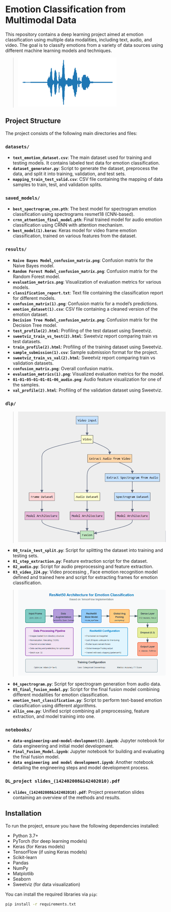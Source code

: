 # Emotion Classification from Multimodal Data

This repository contains a deep learning project aimed at emotion classification using multiple data modalities, including text, audio, and video. The goal is to classify emotions from a variety of data sources using different machine learning models and techniques.

> ![Spectrogram](https://github.com/sdmadhav/deep-learning-project/blob/main/results/01-01-05-01-01-01-06_audio.png)

## Project Structure

The project consists of the following main directories and files:

### `datasets/`
- **`text_emotion_dataset.csv`**: The main dataset used for training and testing models. It contains labeled text data for emotion classification.
- **`dataset_generator.py`**: Script to generate the dataset, preprocess the data, and split it into training, validation, and test sets.
- **`mapping_train_test_valid.csv`**: CSV file containing the mapping of data samples to train, test, and validation splits.

### `saved_models/`
- **`best_spectrogram_cnn.pth`**: The best model for spectrogram emotion classification using spectrograms resmet18 (CNN-based).
- **`crnn_attention_final_model.pth`**: Final trained model for audio emotion classification using CRNN with attention mechanism.
- **`best_model(1).keras`**: Keras model for video frame emotion classification, trained on various features from the dataset.

### `results/`
- **`Naive Bayes Model_confusion_matrix.png`**: Confusion matrix for the Naive Bayes model.
- **`Random Forest Model_confusion_matrix.png`**: Confusion matrix for the Random Forest model.
- **`evaluation_metrics.png`**: Visualization of evaluation metrics for various models.
- **`classification_report.txt`**: Text file containing the classification report for different models.
- **`confusion_matrix(1).png`**: Confusion matrix for a model’s predictions.
- **`emotion_dataset(1).csv`**: CSV file containing a cleaned version of the emotion dataset.
- **`Decision Tree Model_confusion_matrix.png`**: Confusion matrix for the Decision Tree model.
- **`test_profile(2).html`**: Profiling of the test dataset using Sweetviz.
- **`sweetviz_train_vs_test(2).html`**: Sweetviz report comparing train vs test datasets.
- **`train_profile(2).html`**: Profiling of the training dataset using Sweetviz.
- **`sample_submission(1).csv`**: Sample submission format for the project.
- **`sweetviz_train_vs_val(2).html`**: Sweetviz report comparing train vs validation datasets.
- **`confusion_matrix.png`**: Overall confusion matrix.
- **`evaluation_metrics(1).png`**: Visualized evaluation metrics for the model.
- **`01-01-05-01-01-01-06_audio.png`**: Audio feature visualization for one of the samples.
- **`val_profile(2).html`**: Profiling of the validation dataset using Sweetviz.

### `dlp/`
>![MultiModal Emotion Recognition Architecture](https://github.com/sdmadhav/deep-learning-project/blob/main/results/Screenshot%202025-04-15%20192652.png)

- **`00_train_test_split.py`**: Script for splitting the dataset into training and testing sets.
- **`01_step_extraction.py`**: Feature extraction script for the dataset.
- **`02_audio.py`**: Script for audio preprocessing and feature extraction.
- **`03_video_224.py`**: Video processing , Face emotion recognition model defined and trained here and script for extracting frames for emotion classification.
> ![frame classification model architecture](https://github.com/sdmadhav/deep-learning-project/blob/main/results/Screenshot%202025-04-15%20204653.png)

- **`04_spectrogram.py`**: Script for spectrogram generation from audio data.
- **`05_final_fusion_model.py`**: Script for the final fusion model combining different modalities for emotion classification.
- **`emotion_text_classification.py`**: Script to perform text-based emotion classification using different algorithms.
- **`allin_one.py`**: Unified script combining all preprocessing, feature extraction, and model training into one.

### `notebooks/`
- **`data-engineering-and-model-devlopment(3).ipynb`**: Jupyter notebook for data engineering and initial model development.
- **`Final_Fusion_Model.ipynb`**: Jupyter notebook for building and evaluating the final fusion model.
- **`data engineering and model development.ipynb`**: Another notebook detailing the engineering steps and model development process.

### `DL_project slides_(142402008&142402010).pdf`
- **`slides_(142402008&142402010).pdf`**: Project presentation slides containing an overview of the methods and results.

## Installation

To run the project, ensure you have the following dependencies installed:

- Python 3.7+
- PyTorch (for deep learning models)
- Keras (for Keras models)
- TensorFlow (if using Keras models)
- Scikit-learn
- Pandas
- NumPy
- Matplotlib
- Seaborn
- Sweetviz (for data visualization)

You can install the required libraries via `pip`:

```bash
pip install -r requirements.txt


